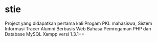 # stie
Project yang didapatkan pertama kali
Progam PKL mahasiswa, Sistem Informasi Tracer Alumni Berbasis Web
Bahasa Pemrogaman PHP dan Database MySQL
Xampp versi 1.3.1++
